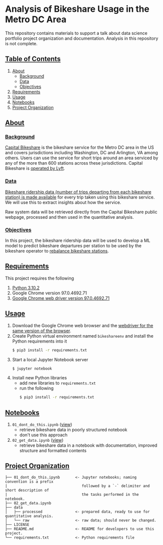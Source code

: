 # Analysis of Bikeshare Usage in the Metro DC Area

This repository contains materials to support a talk about data science portfolio project organization and documentation. Analysis in this repository is not complete.

## [Table of Contents](#table-of-contents)
1. [About](#about)
   - [Background](#background)
   - [Data](#data)
   - [Objectives](#objectives)
2. [Requirements](#requirements)
3. [Usage](#usage)
4. [Notebooks](#notebooks)
5. [Project Organization](#project-organization)

## [About](#about)
### [Background](#background)
[Capital Bikeshare](https://www.capitalbikeshare.com/) is the bikeshare service for the Metro DC area in the US and covers jurisdictions including Washington, DC and Arlington, VA among others. Users can use the service for short trips around an area serviced by any of the more than 600 stations across these jurisdictions. Capital Bikeshare is [operated by Lyft](https://www.lyft.com/bikes/washington-dc).

### [Data](#data)
[Bikeshare ridership data (number of trips departing from each bikeshare station) is made available](https://www.capitalbikeshare.com/system-data) for every trip taken using this bikeshare service. We will use this to extract insights about how the service.

Raw system data will be retrieved directly from the Capital Bikeshare public webpage, processed and then used in the quantitative analysis.

### [Objectives](#objectives)
In this project, the bikeshare ridership data will be used to develop a ML model to predict bikeshare departures per station to be used by the bikeshare operator to [rebalance bikeshare stations](https://builtin.com/data-science/bike-share-rebalancing).

## [Requirements](#requirements)
This project requires the following
1. [Python 3.10.2](https://www.python.org/downloads/release/python-3102/)
2. Google Chrome version 97.0.4692.71
3. [Google Chrome web driver version 97.0.4692.71](https://chromedriver.chromium.org/downloads)

## [Usage](#usage)
1. Download the Google Chrome web browser and the [webdriver for the same version of the browser](https://chromedriver.chromium.org/downloads).
2. Create Python virtual environment named `bikeshareenv` and install the Python requirements into it
   ```bash
   $ pip3 install -r requirements.txt
   ```
3. Start a local Jupyter Notebook server
   ```bash
   $ jupyter notebook
   ```
5. Install new Python libraries
   - add new libraries to `requirements.txt`
   - run the following
     ```bash
     $ pip3 install -r requirements.txt
     ```

## [Notebooks](#notebooks)
1. `01_dont_do_this.ipynb` ([view](https://nbviewer.org/github/elsdes3/portfolio-documentation-tips/blob/main/01_dont_do_this.ipynb))
   - retrieve bikeshare data in poorly structured notebook
   - don't use this approach
2. `02_get_data.ipynb` ([view](https://nbviewer.org/github/elsdes3/portfolio-documentation-tips/blob/main/02_get_data.ipynb))
   - retrieve bikeshare data in a notebook with documentation, improved structure and formatted contents

## [Project Organization](#project-organization)

    ├── 01_dont_do_this.ipynb       <- Jupyter notebooks; naming convention is a prefix
    |                                  followed by a `-` delimiter and short description of
    |                                  the tasks performed in the notebook.
    ├── 02_get_data.ipynb
    ├── data
    │   ├── processed               <- prepared data, ready to use for quantitative analysis.
    │   └── raw                     <- raw data; should never be changed.
    ├── LICENSE
    ├── README.md                   <- README for developers to use this project.
    └── requirements.txt            <- Python requirements file
